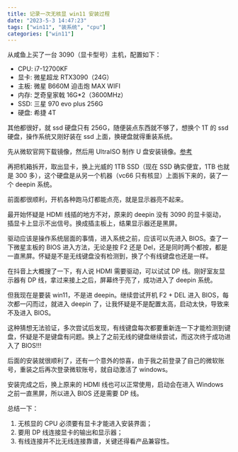 ```yaml
---
title: 记录一次无核显 win11 安装过程
date: "2023-5-3 14:47:23"
tags: ["win11", "装系统", "cpu"]
categories: ["win11"]
---
```


从咸鱼上买了一台 3090（显卡型号）主机，配置如下：

- CPU: i7-12700KF
- 显卡: 微星超龙 RTX3090（24G）
- 主板: 微星 B660M 迫击炮 MAX WIFI
- 内存: 芝奇皇家戟 16G*2（3600MHz）
- SSD: 三星 970 evo plus 256G
- 硬盘: 希捷 4T

其他都很好，就 ssd 硬盘只有 256G，随便装点东西就不够了，想换个 1T 的 ssd 硬盘，操作系统又刚好装在 ssd 上面，换硬盘就得重装系统。

先从微软官网下载镜像，然后用 UltraISO 制作 U 盘安装镜像。[参考](制作-win11-安装U盘.md)

再把机箱拆开，取出显卡，换上光威的 1TB SSD（现在 SSD 确实便宜，1TB 也就是 300 多），这个硬盘是从另一个机器（vc66 只有核显）上面拆下来的，装了一个 deepin 系统。

前面都很顺利，开机各种跑马灯都能点亮，就是显示器亮不起来。

最开始怀疑是 HDMI 线插的地方不对，原来的 deepin 没有 3090 的显卡驱动，插显卡上显示不出信号。换成插主板上，结果显示器还是黑屏。

驱动应该是操作系统层面的事情，进入系统之前，应该可以先进入 BIOS。查了一下微星主板的 BIOS 进入方法，无论是按 F2 还是 Del，还是同时两个都按，都是一直黑屏。怀疑是不是无线键盘没有检测到，换了个有线键盘也还是一样。

在抖音上大概搜了一下，有人说 HDMI 需要驱动，可以试试 DP 线。刚好室友显示器有 DP 线，拿过来接上之后，屏幕终于亮了，成功进入了 deepin 系统。

但我现在是要装 win11，不是进 deepin。继续尝试开机 F2 + DEL 进入 BIOS，每次都一闪而过，就进入 deepin 了，让我怀疑是不是配置太高，启动太快，导致来不及进入 BIOS。

这种猜想无法验证，多次尝试后发现，有线键盘每次都要重新连一下才能检测到键盘，怀疑是不是键盘有问题。换上了之前无线的键盘继续尝试，而这次终于成功进入了 BIOS!!!

后面的安装就很顺利了，还有一个意外的惊喜，由于我之前登录了自己的微软账号，重装之后再次登录微软账号，就自动激活了 windows。

安装完成之后，换上原来的 HDMI 线也可以正常使用，启动会在进入 Windows 之前一直黑屏，所以进入 BIOS 还是需要 DP 线。

总结一下：

1. 无核显的 CPU 必须要有显卡才能进入安装界面；
2. 要用 DP 线连接显卡的输出和显示器；
3. 有线连接并不比无线连接靠谱，关键还得看产品兼容性。

